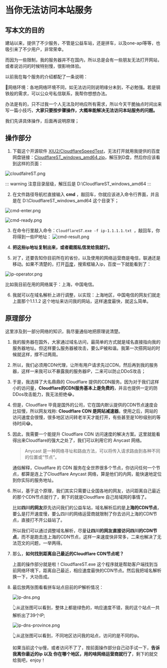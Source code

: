 # 当你无法访问本站服务

## 写本文的目的

建站以来，提供了不少服务，不管是公益车站，还是拼车，以及one-api等等，也吸引来了不少用户，非常荣幸。

而因为一些限制，我的服务器并不在国内，所以总是会有一些朋友无法打开网站，或者说访问的时候特别慢，很影响体验。

以前我在每个服务的介绍都配了一条说明：

🚦网络环境：各地网络环境不同，如无法访问则说明缘分未到，不必勉强。若是钢铁般的需求，可以公众号私信联系，我帮你想想办法。

办法是有的，只不过我一个人无法及时响应所有需求，所以今天干脆抽点时间出来写一篇小技巧，**大家只要按步骤操作，大概率能解决无法访问本站服务的问题。**

我们先讲具体操作，后面再说明原理；

## 操作部分

1. 下载这个开源软件 [XIU2/CloudflareSpeedTest](https://github.com/XIU2/CloudflareSpeedTest/releases)，无法打开就用我提供的百度网盘链接：[CloudflareST_windows_amd64.zip](https://pan.baidu.com/s/1aDPJm2YVoHlpJVwdmmtK9A?pwd=8888')，解压到D盘，然后你应该看到这样的页面：

![cloudfalreST.png](./cloudflare-speed/cloudfalreST.png)

::: warning
注意目录层级，解压后是 D:\CloudflareST_windows_amd64
:::

2. 在文件路径导航栏直接输入 **cmd** ，敲回车，你就应该进入命令行界面，并且是在 D:\CloudflareST_windows_amd64 这个目录下；

![cmd-enter.png](./cloudflare-speed/cmd-enter.png)

![cmd-ready.png](./cloudflare-speed/cmd-ready.png)

3. 在命令行里敲入命令：```CloudflareST.exe -f ip-1.1.1.1.txt ```，敲回车，你将得到一些IP地址：
![cmd-result.png](./cloudflare-speed/cmd-result.png)

4. **把这些ip地址复制出来，或者截图私信发给我就行。**

5. 对了，还要告知你目前所在的省份，以及使用的网络运营商是电信，联通还是移动。如果不清楚的，打开[百度](https://www.baidu.com)，搜索框输入ip，百度一下就能看到了：

![ip-operator.png](./cloudflare-speed/ip-operator.png)

比如我目前在用的网络属于：上海，中国电信。

6. 我就可以在域名解析上进行调整，以实现：上海地区，中国电信的网友们就走 上面那个1.1.1.2 这个地址来访问我的网站，这样速度最快，就这么简单。

## 原理部分

这里涉及到一部分网络的知识，我尽量通俗地把原理说清楚。

1. 我的服务器在国外，大家通过域名访问，最简单的方式就是域名直接指向我的服务器地址。但这样要么服务器被攻击，要么IP被和谐。我第一次搭网站的时候就这样，撑不过两周。

2. 所以，我们必须用CDN代理，让所有用户请求先过CDN，然后再到我的服务器，这样一来我可以不暴露我的服务器IP，二来可以防止DDoS攻击；

3. 于是，我选择了大名鼎鼎的 Cloudflare 提供的CDN服务。因为对于我们这样小的访问量，**Cloudflare的CDN服务基本上是免费的**，并且也提供一定的防DDos攻击能力，我无法拒绝😂。

4. 但是，Cloudflare 毕竟是国外的公司，它在国内默认提供的CDN节点速度会比较慢，所以网友戏称: **Cloudflare CDN 是网站减速器**。使用之后，网站的访问速度会很慢，很多地区访问转老半天才能打开，有些甚至是10秒级别的等待时间😂。

5. 因此，我需要一个能提升 Cloudflare CDN 访问速度的解决方案。这里就能看得出来Cloudflare的强大之处了，我们可以利用它的 Anycast 网络。

    > Anycast 是一种网络寻址和路由方法，可以将传入请求路由到各种不同的位置或“节点”。

    通俗解释，Cloudflare 的 CDN 服务在全世界很多个节点，你访问任何一个节点，都算是连上了Cloudflare Anycast 网络，算是他们的内网，能快速地定位到你实际的服务地址。

6. 所以，基于这个原理，我们其实只需要让全国各地的网友，访问距离自己最近的那个CDN节点就行了，剩下的就是Cloudflare 自己局域网的事情了。

    比如**四川的网友**原先访问我们的公益车站，域名解析后的是**上海的CDN节点**，要么是打开速度慢，要么四川的网络运营商就限制了你去访问上海的CDN节点，直接打不开公益站了。

    所以我们可以通过调整域名解析，尽量**让四川的网友直接访问四川的CDN节点**，而不是跑去连上海的CDN节点，这样一来速度快非常多，二来也解决了无法范文的问题，一举两得。

7. 那么，**如何找到距离自己最近的Cloudflare CDN节点呢？**

    上面的操作部分就是啦！CloudflareST.exe 这个程序就是帮助客户端找到当前网络环境下，距离自己最近，相应速度最快的CDN节点。然后我把域名解析换一下，大功告成。

8. 最后放两张图看看拼车站点目前的IP解析情况：

    ![ip-dns.png](./cloudflare-speed/ip-dns.png)

    👆从这张图可以看到，整体上都是绿色的，响应速度不错，我的这个站点一共解析出了39个IP;

    ![ip-dns-province.png](./cloudflare-speed/ip-dns-province.png)

    👆从这张图可以看到，不同地区访问我的站点，访问的是不同的ip。

    如果当前这个ip慢，或者访问不了了，按前面操作部分自己动手试一下，**告诉我离你最近的ip 以及 你在哪个地区，用的啥网络运营商就行了**，剩下的就交给我吧，enjoy！
